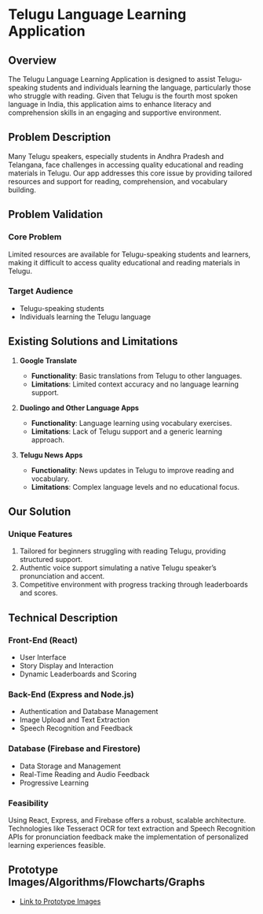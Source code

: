 # Telugu Language Learning Application

## Overview

The Telugu Language Learning Application is designed to assist Telugu-speaking students and individuals learning the language, particularly those who struggle with reading. Given that Telugu is the fourth most spoken language in India, this application aims to enhance literacy and comprehension skills in an engaging and supportive environment.

## Problem Description

Many Telugu speakers, especially students in Andhra Pradesh and Telangana, face challenges in accessing quality educational and reading materials in Telugu. Our app addresses this core issue by providing tailored resources and support for reading, comprehension, and vocabulary building.

## Problem Validation

### Core Problem
Limited resources are available for Telugu-speaking students and learners, making it difficult to access quality educational and reading materials in Telugu.

### Target Audience
- Telugu-speaking students
- Individuals learning the Telugu language

## Existing Solutions and Limitations

1. **Google Translate**
   - **Functionality**: Basic translations from Telugu to other languages.
   - **Limitations**: Limited context accuracy and no language learning support.

2. **Duolingo and Other Language Apps**
   - **Functionality**: Language learning using vocabulary exercises.
   - **Limitations**: Lack of Telugu support and a generic learning approach.

3. **Telugu News Apps**
   - **Functionality**: News updates in Telugu to improve reading and vocabulary.
   - **Limitations**: Complex language levels and no educational focus.

## Our Solution

### Unique Features
1. Tailored for beginners struggling with reading Telugu, providing structured support.
2. Authentic voice support simulating a native Telugu speaker’s pronunciation and accent.
3. Competitive environment with progress tracking through leaderboards and scores.

## Technical Description

### Front-End (React)
- User Interface
- Story Display and Interaction
- Dynamic Leaderboards and Scoring

### Back-End (Express and Node.js)
- Authentication and Database Management
- Image Upload and Text Extraction
- Speech Recognition and Feedback

### Database (Firebase and Firestore)
- Data Storage and Management
- Real-Time Reading and Audio Feedback
- Progressive Learning

### Feasibility
Using React, Express, and Firebase offers a robust, scalable architecture. Technologies like Tesseract OCR for text extraction and Speech Recognition APIs for pronunciation feedback make the implementation of personalized learning experiences feasible.

## Prototype Images/Algorithms/Flowcharts/Graphs
- [Link to Prototype Images](#)

